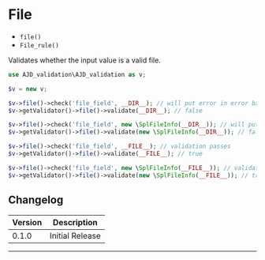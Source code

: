 # File

- `file()`
- `File_rule()`

Validates whether the input value is a valid file.

```php
use AJD_validation\AJD_validation as v;

$v = new v;

$v->file()->check('file_field', __DIR__); // will put error in error bag
$v->getValidator()->file()->validate(__DIR__); // false

$v->file()->check('file_field', new \SplFileInfo(__DIR__)); // will put error in error bag
$v->getValidator()->file()->validate(new \SplFileInfo(__DIR__)); // false

$v->file()->check('file_field', __FILE__); // validation passes
$v->getValidator()->file()->validate(__FILE__); // true

$v->file()->check('file_field', new \SplFileInfo(__FILE__)); // validation passes
$v->getValidator()->file()->validate(new \SplFileInfo(__FILE__)); // true

```

## Changelog

Version | Description
--------|-------------
  0.1.0 | Initial Release

***
